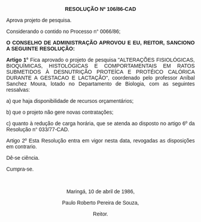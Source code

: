 <BODY>

<FONT FACE="Arial"><P ALIGN="JUSTIFY"></P>
<B><P ALIGN="CENTER">RESOLU&Ccedil;&Atilde;O Nº 106/86-CAD</P>
<P ALIGN="CENTER"></P>
</B><P ALIGN="JUSTIFY">Aprova projeto de pesquisa.</P>
<P ALIGN="JUSTIFY"></P>
<P ALIGN="JUSTIFY">Considerando o contido no Processo n° 0066/86;</P>
<P ALIGN="JUSTIFY"></P>
<B><P ALIGN="JUSTIFY">O CONSELHO DE ADMINISTRA&Ccedil;&Atilde;O APROVOU E EU, REITOR, SANCIONO A SEGUINTE RESOLU&Ccedil;&Atilde;O:</P>
</B><P ALIGN="JUSTIFY"></P>
<B><P ALIGN="JUSTIFY">Artigo 1°</B>  Fica aprovado o projeto de pesquisa "ALTERA&Ccedil;&Otilde;ES FISIOL&Oacute;GICAS, BIOQU&Iacute;MICAS, HISTOL&Oacute;GICAS E COMPORTAMENTAIS EM RATOS SUBMETIDOS &Agrave; DESNUTRI&Ccedil;&Atilde;O PROTE&Iacute;CA E PROT&Eacute;ICO CAL&Oacute;RICA DURANTE A GESTACAO E LACTA&Ccedil;&Atilde;O", coordenado pelo professor An&iacute;bal Sanchez Moura, lotado no Departamento de Biologia, com as seguintes ressalvas:</P>
<P ALIGN="JUSTIFY">a) que haja disponibilidade de recursos or&ccedil;ament&aacute;rios;</P>
<P ALIGN="JUSTIFY">b) que o  projeto n&atilde;o gere novas contrata&ccedil;&otilde;es;</P>
<P ALIGN="JUSTIFY">c) quanto &agrave;  redu&ccedil;&atilde;o de carga hor&aacute;ria, que se atenda ao disposto no artigo 6º da Resolu&ccedil;&atilde;o n° 033/77-CAD.</P>
<P ALIGN="JUSTIFY">Artigo 2º  Esta Resolu&ccedil;&atilde;o entra em vigor nesta data, revogadas as disposi&ccedil;&otilde;es em contrario.</P>
<P ALIGN="JUSTIFY">D&ecirc;-se ci&ecirc;ncia.</P>
<P ALIGN="JUSTIFY">Cumpra-se.</P>
<P ALIGN="CENTER"></P>
<P ALIGN="CENTER">&nbsp;</P>
<P ALIGN="CENTER">Maring&aacute;, 10 de abril de 1986,</P>
<P ALIGN="CENTER"></P>
<P ALIGN="CENTER">Paulo Roberto Pereira de Souza,</P>
<P ALIGN="CENTER">Reitor.</P></FONT></BODY>
